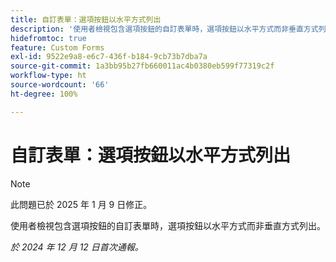 ```yaml
---
title: 自訂表單：選項按鈕以水平方式列出
description: '使用者檢視包含選項按鈕的自訂表單時，選項按鈕以水平方式而非垂直方式列出。 '
hidefromtoc: true
feature: Custom Forms
exl-id: 9522e9a8-e6c7-436f-b184-9cb73b7dba7a
source-git-commit: 1a3bb95b27fb660011ac4b0380eb599f77319c2f
workflow-type: ht
source-wordcount: '66'
ht-degree: 100%

---
```


# 自訂表單：選項按鈕以水平方式列出

>[!NOTE]
>
>此問題已於 2025 年 1 月 9 日修正。

使用者檢視包含選項按鈕的自訂表單時，選項按鈕以水平方式而非垂直方式列出。

_於 2024 年 12 月 12 日首次通報。_
